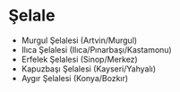 # Şelale
 - Murgul Şelalesi (Artvin/Murgul)
 - Ilıca Şelalesi (Ilıca/Pınarbaşı/Kastamonu)
 - Erfelek Şelalesi (Sinop/Merkez)
 - Kapuzbaşı Şelalesi (Kayseri/Yahyalı)
 - Aygır Şelalesi (Konya/Bozkır)